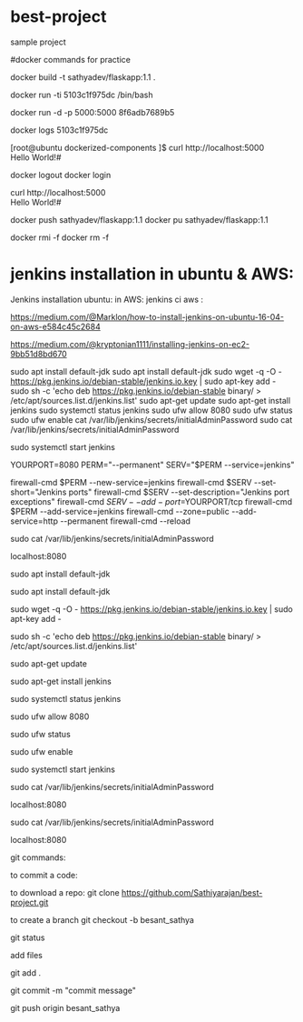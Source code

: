 # best-project
sample project

#docker commands for practice
 
docker build -t sathyadev/flaskapp:1.1 .

docker run -ti 5103c1f975dc /bin/bash

docker run -d -p 5000:5000 8f6adb7689b5

docker logs 5103c1f975dc

[root@ubuntu dockerized-components ]$ curl http://localhost:5000             
Hello World!#                 

docker logout
docker login
 
curl http://localhost:5000             
Hello World!#                 

docker push sathyadev/flaskapp:1.1
docker pu sathyadev/flaskapp:1.1

docker rmi -f <imaegeId>
docker rm -f <containerId>


# jenkins installation in ubuntu & AWS:

Jenkins installation ubuntu:
in AWS: 
jenkins ci aws :

https://medium.com/@Marklon/how-to-install-jenkins-on-ubuntu-16-04-on-aws-e584c45c2684

https://medium.com/@kryptonian1111/installing-jenkins-on-ec2-9bb51d8bd670


sudo apt install default-jdk
sudo apt install default-jdk
sudo wget -q -O - https://pkg.jenkins.io/debian-stable/jenkins.io.key | sudo apt-key add -
sudo sh -c 'echo deb https://pkg.jenkins.io/debian-stable binary/ > /etc/apt/sources.list.d/jenkins.list'
sudo apt-get update
sudo apt-get install jenkins
sudo systemctl status jenkins
sudo ufw allow 8080
sudo ufw status
sudo ufw enable
cat /var/lib/jenkins/secrets/initialAdminPassword
sudo cat /var/lib/jenkins/secrets/initialAdminPassword

sudo systemctl start jenkins

YOURPORT=8080
PERM="--permanent"
SERV="$PERM --service=jenkins"

firewall-cmd $PERM --new-service=jenkins
firewall-cmd $SERV --set-short="Jenkins ports"
firewall-cmd $SERV --set-description="Jenkins port exceptions"
firewall-cmd $SERV --add-port=$YOURPORT/tcp
firewall-cmd $PERM --add-service=jenkins
firewall-cmd --zone=public --add-service=http --permanent
firewall-cmd --reload

sudo cat /var/lib/jenkins/secrets/initialAdminPassword

localhost:8080

sudo apt install default-jdk

sudo apt install default-jdk

sudo wget -q -O - https://pkg.jenkins.io/debian-stable/jenkins.io.key | sudo apt-key add -

sudo sh -c 'echo deb https://pkg.jenkins.io/debian-stable binary/ > /etc/apt/sources.list.d/jenkins.list'

sudo apt-get update

sudo apt-get install jenkins

sudo systemctl status jenkins

sudo ufw allow 8080

sudo ufw status

sudo ufw enable

sudo systemctl start jenkins

sudo cat /var/lib/jenkins/secrets/initialAdminPassword

localhost:8080

sudo cat /var/lib/jenkins/secrets/initialAdminPassword

localhost:8080

git commands:

to commit a code:

to download a repo:
git clone https://github.com/Sathiyarajan/best-project.git

to create a branch 
git checkout -b besant_sathya

git status

add files

git add .

git commit -m "commit message"

git push origin besant_sathya


